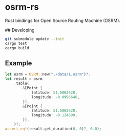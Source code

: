 # osrm-rs

Rust bindings for Open Source Routing Machine (OSRM).

## Developing

```sh
git submodule update --init
cargo test
cargo build
```

## Example

```rust
let osrm = OSRM::new("./data/1.osrm")?;
let result = osrm
    .table(
        &[Point {
            latitude: 51.5062628,
            longitude: -0.0996648,
        }],
        &[Point {
            latitude: 51.5062628,
            longitude: -0.124899,
        }],
    )?;
assert_eq!(result.get_duration(0, 0)?, 0.0);
```
